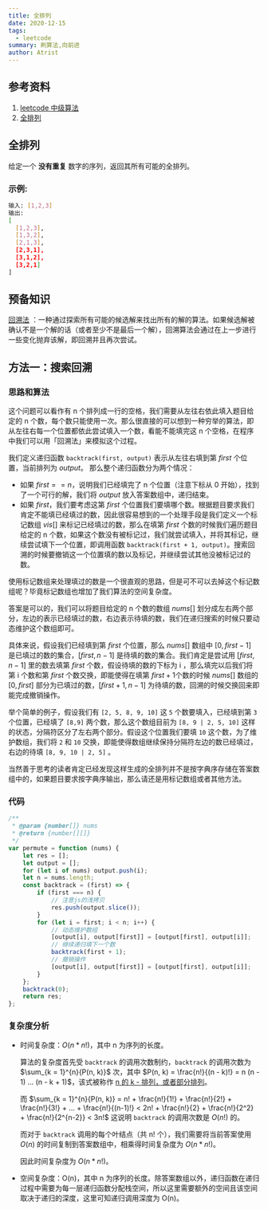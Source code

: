 ```yaml
---
title: 全排列
date: 2020-12-15
tags:
  - leetcode
summary: 刷算法,向前进
author: Atrist
---
```


## 参考资料

1. [leetcode 中级算法](https://leetcode-cn.com/leetbook/detail/top-interview-questions-medium/)
2. [全排列](https://leetcode-cn.com/problems/permutations/description/)
## 全排列
给定一个 **没有重复** 数字的序列，返回其所有可能的全排列。

### 示例:
```bash
输入: [1,2,3]
输出:
[
  [1,2,3],
  [1,3,2],
  [2,1,3],
  [2,3,1],
  [3,1,2],
  [3,2,1]
]
```
## 预备知识
[回溯法](https://baike.baidu.com/item/%E5%9B%9E%E6%BA%AF%E7%AE%97%E6%B3%95/9258495) ：一种通过探索所有可能的候选解来找出所有的解的算法。如果候选解被确认不是一个解的话（或者至少不是最后一个解），回溯算法会通过在上一步进行一些变化抛弃该解，即回溯并且再次尝试。

## 方法一：搜索回溯
### 思路和算法  
这个问题可以看作有 n 个排列成一行的空格，我们需要从左往右依此填入题目给定的 n 个数，每个数只能使用一次。那么很直接的可以想到一种穷举的算法，即从左往右每一个位置都依此尝试填入一个数，看能不能填完这 n 个空格，在程序中我们可以用「回溯法」来模拟这个过程。

我们定义递归函数 `backtrack(first, output)` 表示从左往右填到第 $\textit{first}$ 个位置，当前排列为 $\textit{output}$。 那么整个递归函数分为两个情况：

- 如果 $\textit{first}==n$，说明我们已经填完了 n 个位置（注意下标从 0 开始），找到了一个可行的解，我们将 $\textit{output}$ 放入答案数组中，递归结束。
- 如果 $\textit{first}$，我们要考虑这第 $\textit{first}$ 个位置我们要填哪个数。根据题目要求我们肯定不能填已经填过的数，因此很容易想到的一个处理手段是我们定义一个标记数组 $\textit{vis}[]$ 来标记已经填过的数，那么在填第 $\textit{first}$ 个数的时候我们遍历题目给定的 n 个数，如果这个数没有被标记过，我们就尝试填入，并将其标记，继续尝试填下一个位置，即调用函数 `backtrack(first + 1, output)`。搜索回溯的时候要撤销这一个位置填的数以及标记，并继续尝试其他没被标记过的数。

使用标记数组来处理填过的数是一个很直观的思路，但是可不可以去掉这个标记数组呢？毕竟标记数组也增加了我们算法的空间复杂度。

答案是可以的，我们可以将题目给定的 n 个数的数组 $\textit{nums}[]$ 划分成左右两个部分，左边的表示已经填过的数，右边表示待填的数，我们在递归搜索的时候只要动态维护这个数组即可。

具体来说，假设我们已经填到第 $\textit{first}$ 个位置，那么 $\textit{nums}[]$ 数组中 $[0,\textit{first}-1]$ 是已填过的数的集合，$[\textit{first},n-1]$ 是待填的数的集合。我们肯定是尝试用 $[\textit{first},n-1]$ 里的数去填第 $\textit{first}$ 个数，假设待填的数的下标为 i ，那么填完以后我们将第 i 个数和第 $\textit{first}$ 个数交换，即能使得在填第 $\textit{first}+1$个数的时候 $\textit{nums}[]$ 数组的$[0,first]$ 部分为已填过的数，$[\textit{first}+1,n-1]$ 为待填的数，回溯的时候交换回来即能完成撤销操作。


举个简单的例子，假设我们有 `[2, 5, 8, 9, 10]` 这 `5` 个数要填入，已经填到第 `3` 个位置，已经填了 `[8,9]` 两个数，那么这个数组目前为 `[8, 9 | 2, 5, 10]` 这样的状态，分隔符区分了左右两个部分。假设这个位置我们要填 `10` 这个数，为了维护数组，我们将 `2` 和 `10` 交换，即能使得数组继续保持分隔符左边的数已经填过，右边的待填 `[8, 9, 10 | 2, 5]` 。

当然善于思考的读者肯定已经发现这样生成的全排列并不是按字典序存储在答案数组中的，如果题目要求按字典序输出，那么请还是用标记数组或者其他方法。
### 代码
```js
/**
 * @param {number[]} nums
 * @return {number[][]}
 */
var permute = function (nums) {
    let res = [];
    let output = [];
    for (let i of nums) output.push(i);
    let n = nums.length;
    const backtrack = (first) => {
        if (first === n) {
            // 注意js的浅拷贝
            res.push(output.slice());
        }
        for (let i = first; i < n; i++) {
            // 动态维护数组
            [output[i], output[first]] = [output[first], output[i]];
            // 继续递归填下一个数
            backtrack(first + 1);
            // 撤销操作
            [output[i], output[first]] = [output[first], output[i]];
        }
    };
    backtrack(0);
    return res;
};
```
### 复杂度分析
- 时间复杂度：$O(n * n!)$，其中 n 为序列的长度。
  
  算法的复杂度首先受 `backtrack` 的调用次数制约，`backtrack` 的调用次数为 $\sum_{k = 1}^{n}{P(n, k)}$ 次，其中 $P(n, k) = \frac{n!}{(n - k)!} = n (n - 1) ... (n - k + 1)$，该式被称作 [n 的 k - 排列，或者部分排列](https://baike.baidu.com/item/%E6%8E%92%E5%88%97/7804523)。

  而 $\sum_{k = 1}^{n}{P(n, k)} = n! + \frac{n!}{1!} + \frac{n!}{2!} + \frac{n!}{3!} + ... + \frac{n!}{(n-1)!} < 2n! + \frac{n!}{2} + \frac{n!}{2^2} + \frac{n!}{2^{n-2}} < 3n!$ 这说明 `backtrack` 的调用次数是 $O(n!)$ 的。

  而对于 `backtrack` 调用的每个叶结点（共 n! 个），我们需要将当前答案使用 $O(n)$ 的时间复制到答案数组中，相乘得时间复杂度为 $O(n * n!)$。

  因此时间复杂度为 $O(n * n!)$。

- 空间复杂度：O(n)，其中 n 为序列的长度。除答案数组以外，递归函数在递归过程中需要为每一层递归函数分配栈空间，所以这里需要额外的空间且该空间取决于递归的深度，这里可知递归调用深度为 O(n)。

